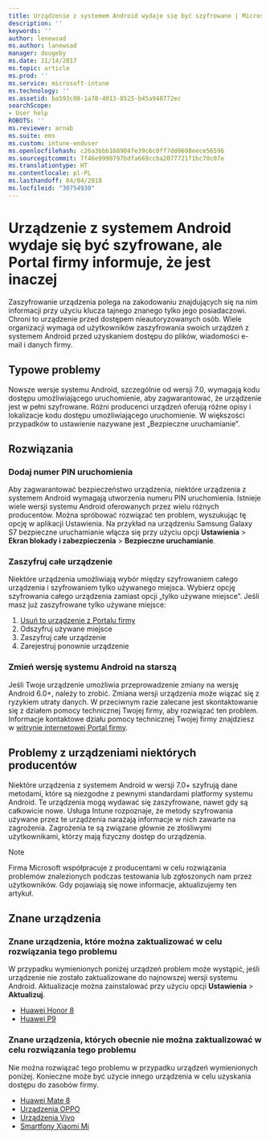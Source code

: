 ```yaml
---
title: Urządzenie z systemem Android wydaje się być szyfrowane | Microsoft Docs
description: ''
keywords: ''
author: lenewsad
ms.author: lanewsad
manager: dougeby
ms.date: 11/14/2017
ms.topic: article
ms.prod: ''
ms.service: microsoft-intune
ms.technology: ''
ms.assetid: ba593c08-1a78-4013-8525-b45a948772ec
searchScope:
- User help
ROBOTS: ''
ms.reviewer: arnab
ms.suite: ems
ms.custom: intune-enduser
ms.openlocfilehash: c26a3bbb168904fe39c6c0ff7dd0698eece56596
ms.sourcegitcommit: 7f46e9990797bdfa669ccba2077721f1bc70c07e
ms.translationtype: HT
ms.contentlocale: pl-PL
ms.lasthandoff: 04/04/2018
ms.locfileid: "30754930"
---
```

# <a name="your-android-device-seems-to-be-encrypted-but-company-portal-says-otherwise"></a>Urządzenie z systemem Android wydaje się być szyfrowane, ale Portal firmy informuje, że jest inaczej

Zaszyfrowanie urządzenia polega na zakodowaniu znajdujących się na nim informacji przy użyciu klucza tajnego znanego tylko jego posiadaczowi. Chroni to urządzenie przed dostępem nieautoryzowanych osób. Wiele organizacji wymaga od użytkowników zaszyfrowania swoich urządzeń z systemem Android przed uzyskaniem dostępu do plików, wiadomości e-mail i danych firmy.

## <a name="common-issues"></a>Typowe problemy

Nowsze wersje systemu Android, szczególnie od wersji 7.0, wymagają kodu dostępu umożliwiającego uruchomienie, aby zagwarantować, że urządzenie jest w pełni szyfrowane. Różni producenci urządzeń oferują różne opisy i lokalizacje kodu dostępu umożliwiającego uruchomienie. W większości przypadków to ustawienie nazywane jest „Bezpieczne uruchamianie”. 

## <a name="solutions"></a>Rozwiązania

### <a name="add-a-startup-pin"></a>Dodaj numer PIN uruchomienia

Aby zagwarantować bezpieczeństwo urządzenia, niektóre urządzenia z systemem Android wymagają utworzenia numeru PIN uruchomienia. Istnieje wiele wersji systemu Android oferowanych przez wielu różnych producentów. Można spróbować rozwiązać ten problem, wyszukując tę opcję w aplikacji Ustawienia. Na przykład na urządzeniu Samsung Galaxy S7 bezpieczne uruchamianie włącza się przy użyciu opcji **Ustawienia** > **Ekran blokady i zabezpieczenia** > **Bezpieczne uruchamianie**.  

### <a name="encrypt-the-entire-device"></a>Zaszyfruj całe urządzenie

Niektóre urządzenia umożliwiają wybór między szyfrowaniem całego urządzenia i szyfrowaniem tylko używanego miejsca. Wybierz opcję szyfrowania całego urządzenia zamiast opcji „tylko używane miejsce”. Jeśli masz już zaszyfrowane tylko używane miejsce:

1. [Usuń to urządzenie z Portalu firmy](unenroll-your-device-from-intune-android.md)
2. Odszyfruj używane miejsce
3. Zaszyfruj całe urządzenie
4. Zarejestruj ponownie urządzenie

### <a name="downgrade-your-version-of-android"></a>Zmień wersję systemu Android na starszą

Jeśli Twoje urządzenie umożliwia przeprowadzenie zmiany na wersję Android 6.0+, należy to zrobić. Zmiana wersji urządzenia może wiązać się z ryzykiem utraty danych. W przeciwnym razie zalecane jest skontaktowanie się z działem pomocy technicznej Twojej firmy, aby rozwiązać ten problem. Informacje kontaktowe działu pomocy technicznej Twojej firmy znajdziesz w [witrynie internetowej Portal firmy](https://portal.manage.microsoft.com#HelpDeskDialog).

## <a name="specific-manufacturer-issues"></a>Problemy z urządzeniami niektórych producentów

Niektóre urządzenia z systemem Android w wersji 7.0+ szyfrują dane metodami, które są niezgodne z pewnymi standardami platformy systemu Android. Te urządzenia mogą wydawać się zaszyfrowane, nawet gdy są całkowicie nowe. Usługa Intune rozpoznaje, że metody szyfrowania używane przez te urządzenia narażają informacje w nich zawarte na zagrożenia. Zagrożenia te są związane głównie ze złośliwymi użytkownikami, którzy mają fizyczny dostęp do urządzenia.

> [!Note]
> Firma Microsoft współpracuje z producentami w celu rozwiązania problemów znalezionych podczas testowania lub zgłoszonych nam przez użytkowników. Gdy pojawiają się nowe informacje, aktualizujemy ten artykuł. 

## <a name="known-devices"></a>Znane urządzenia

### <a name="known-devices-that-can-be-updated-to-fix-this-issue"></a>Znane urządzenia, które można zaktualizować w celu rozwiązania tego problemu

W przypadku wymienionych poniżej urządzeń problem może wystąpić, jeśli urządzenie nie zostało zaktualizowane do najnowszej wersji systemu Android. Aktualizacje można zainstalować przy użyciu opcji **Ustawienia** > **Aktualizuj**. 

- [Huawei Honor 8](https://consumer.huawei.com/us/support/phones/honor-8/)
- [Huawei P9](http://consumer.huawei.com/en/phones/p9/)

### <a name="known-devices-that-currently-cannot-be-updated-to-fix-this-issue"></a>Znane urządzenia, których obecnie nie można zaktualizować w celu rozwiązania tego problemu

Nie można rozwiązać tego problemu w przypadku urządzeń wymienionych poniżej. Konieczne może być użycie innego urządzenia w celu uzyskania dostępu do zasobów firmy. 

- [Huawei Mate 8](https://consumer.huawei.com/en/mobile-phones/mate8/index.htm)
- [Urządzenia OPPO](http://www.oppo.com/en/smartphones)
- [Urządzenia Vivo](https://www.vivo.co.in)
- [Smartfony Xiaomi Mi](https://xiaomi-mi.com/mi-smartphones/)
